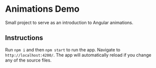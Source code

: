 # Animations Demo

Small project to serve as an introduction to Angular animations.

## Instructions

Run `npm i` and then `npm start` to run the app. Navigate to `http://localhost:4200/`. The app will automatically reload if you change any of the source files.

